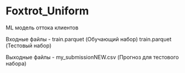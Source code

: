 # Foxtrot_Uniform
ML модель оттока клиентов

Входные файлы - train.parquet (Обучающий набор)
                train.parquet (Тестовый набор)

Выходные файлы - my_submissionNEW.csv (Прогноз для тестового набора)
                 
